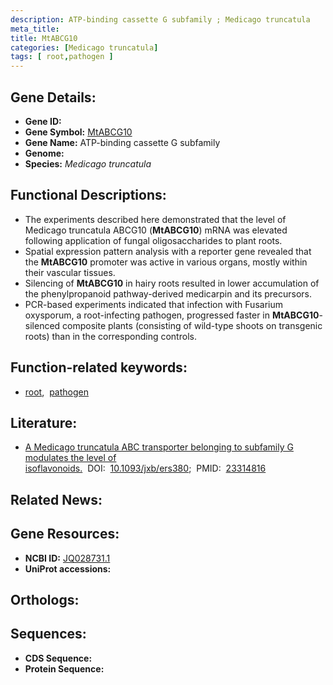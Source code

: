```yaml
---
description: ATP-binding cassette G subfamily ; Medicago truncatula
meta_title:
title: MtABCG10
categories: [Medicago truncatula]
tags: [ root,pathogen ]
---
```


## Gene Details:
- **Gene ID:** []()
- **Gene Symbol:** <u>MtABCG10</u>
- **Gene Name:** ATP-binding cassette G subfamily
- **Genome:** []()
- **Species:** *Medicago truncatula*

## Functional Descriptions:
   - The experiments described here demonstrated that the level of Medicago truncatula ABCG10 (**MtABCG10**) mRNA was elevated following application of fungal oligosaccharides to plant roots.
   - Spatial expression pattern analysis with a reporter gene revealed that the **MtABCG10** promoter was active in various organs, mostly within their vascular tissues.
   - Silencing of **MtABCG10** in hairy roots resulted in lower accumulation of the phenylpropanoid pathway-derived medicarpin and its precursors.
   - PCR-based experiments indicated that infection with Fusarium oxysporum, a root-infecting pathogen, progressed faster in **MtABCG10**-silenced composite plants (consisting of wild-type shoots on transgenic roots) than in the corresponding controls.

## Function-related keywords:
   - [root](/tags/root/),&nbsp;&nbsp;[pathogen](/tags/pathogen/)

## Literature:
   - [A Medicago truncatula ABC transporter belonging to subfamily G modulates the level of isoflavonoids.](https://doi.org/10.1093/jxb/ers380)&nbsp;&nbsp;DOI:&nbsp;&nbsp;[10.1093/jxb/ers380](https://doi.org/10.1093/jxb/ers380);&nbsp;&nbsp;PMID:&nbsp;&nbsp;[23314816](https://pubmed.ncbi.nlm.nih.gov/23314816/)

## Related News:

## Gene Resources:
- **NCBI ID:**  [JQ028731.1 ](https://www.ncbi.nlm.nih.gov/gene/?term=JQ028731.1 )
- **UniProt accessions:**  [](https://www.uniprot.org/uniprotkb//entry)

## Orthologs:

## Sequences:
- **CDS Sequence:**
- **Protein Sequence:**

